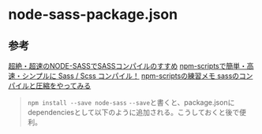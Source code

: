 # node-sass-package.json

## 参考 
[超絶・超速のNODE-SASSでSASSコンパイルのすすめ](https://its-office.jp/blog/sass/2018/05/12/node-sass.html) 
[npm-scriptsで簡単・高速・シンプルに Sass / Scss コンパイル！](http://chinpui.net/?p=744) 
[npm-scriptsの練習メモ sassのコンパイルと圧縮をやってみる](https://qiita.com/miminari/items/50d8695c59ebf71b2307) 
> `npm install --save node-sass`
> `--save`と書くと、package.jsonにdependenciesとして以下のように追加される。こうしておくと後で便利。
